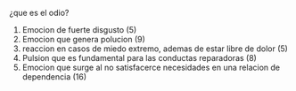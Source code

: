 ¿que es el odio?

1) Emocion de fuerte disgusto (5)
2) Emocion que genera polucion (9)
3) reaccion en casos de miedo extremo, ademas de estar libre de dolor (5)
4) Pulsion que es fundamental para las conductas reparadoras (8)
5) Emocion que surge al no satisfacerce necesidades en una relacion de dependencia (16)